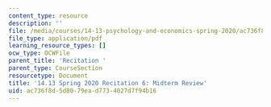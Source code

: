 ```yaml
---
content_type: resource
description: ''
file: /media/courses/14-13-psychology-and-economics-spring-2020/ac736f8d5d8079ead7734027d7f94b16_MIT14_13s20_rec6.pdf
file_type: application/pdf
learning_resource_types: []
ocw_type: OCWFile
parent_title: 'Recitation '
parent_type: CourseSection
resourcetype: Document
title: '14.13 Spring 2020 Recitation 6: Midterm Review'
uid: ac736f8d-5d80-79ea-d773-4027d7f94b16
---
```

